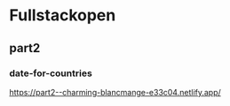 # Fullstackopen

## part2
### date-for-countries
https://part2--charming-blancmange-e33c04.netlify.app/
